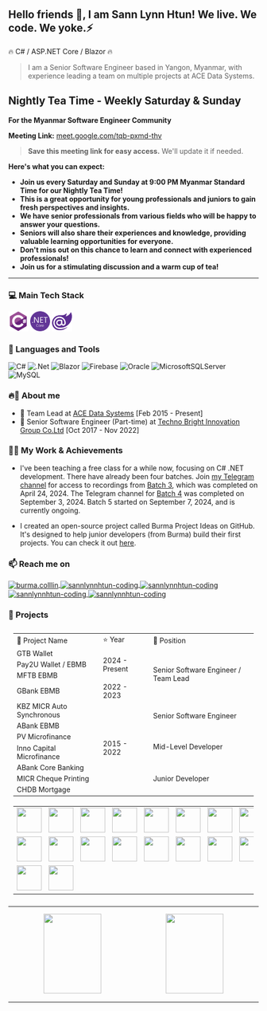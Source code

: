 ## Hello friends 🤟, I am Sann Lynn Htun! We live. We code. We yoke.⚡
🔥 C# / ASP.NET Core / Blazor 🔥

> I am a Senior Software Engineer based in Yangon, Myanmar, with experience leading a team on multiple projects at ACE Data Systems.

## Nightly Tea Time - Weekly Saturday & Sunday

**For the Myanmar Software Engineer Community**

**Meeting Link:** <a href="meet.google.com/tqb-pxmd-thv">meet.google.com/tqb-pxmd-thv</a>
> **Save this meeting link for easy access.** We'll update it if needed.

**Here's what you can expect:**

* **Join us every Saturday and Sunday at 9:00 PM Myanmar Standard Time for our Nightly Tea Time!**
* **This is a great opportunity for young professionals and juniors to gain fresh perspectives and insights.**
* **We have senior professionals from various fields who will be happy to answer your questions.**
* **Seniors will also share their experiences and knowledge, providing valuable learning opportunities for everyone.**
* **Don't miss out on this chance to learn and connect with experienced professionals!** 
* **Join us for a stimulating discussion and a warm cup of tea!**

---

### 💻 Main Tech Stack

<img src="https://github.com/devicons/devicon/blob/master/icons/csharp/csharp-original.svg" alt="csharp logo" width="40" height="40" /> <img src="https://github.com/devicons/devicon/blob/master/icons/dotnetcore/dotnetcore-original.svg" alt="dotnet logo" width="40" height="40" /> <img src="https://github.com/devicons/devicon/blob/master/icons/blazor/blazor-original.svg" alt="JavaScript logo" width="40" height="40" /> 

### 🔭 Languages and Tools</h2>

![C#](https://img.shields.io/badge/c%23-%23239120.svg?style=for-the-badge&logo=c-sharp&logoColor=white)
![.Net](https://img.shields.io/badge/.NET-5C2D91?style=for-the-badge&logo=.net&logoColor=white)
![Blazor](https://img.shields.io/badge/blazor-5C2D91?style=for-the-badge&logo=blazor&logoColor=white)
![Firebase](https://img.shields.io/badge/firebase-%23039BE5.svg?style=for-the-badge&logo=firebase)
![Oracle](https://img.shields.io/badge/Oracle-F80000?style=for-the-badge&logo=oracle&logoColor=white)
![MicrosoftSQLServer](https://img.shields.io/badge/Microsoft%20SQL%20Sever-CC2927?style=for-the-badge&logo=microsoft%20sql%20server&logoColor=white)
![MySQL](https://img.shields.io/badge/mysql-%2300f.svg?style=for-the-badge&logo=mysql&logoColor=white)

### 🔥🤖 About me

- 💼 Team Lead at [ACE Data Systems](https://acedatasystems.com/) [Feb 2015 - Present]
- 💼 Senior Software Engineer (Part-time) at [Techno Bright Innovation Group Co.Ltd](https://www.facebook.com/TechnoBrightInnovationGroup) [Oct 2017 - Nov 2022]

### 🌱🦖 My Work & Achievements

- I've been teaching a free class for a while now, focusing on C# .NET development. There have already been four batches. Join [my Telegram channel](https://t.me/+SnO5wIMP8QRhYmZl) for access to recordings from [Batch 3](https://t.me/+SnO5wIMP8QRhYmZl), which was completed on April 24, 2024. The Telegram channel for [Batch 4](https://t.me/+fAXU_qJ1aLpmZjc1) was completed on September 3, 2024. Batch 5 started on September 7, 2024, and is currently ongoing.

- I created an open-source project called Burma Project Ideas on GitHub. It's designed to help junior developers (from Burma) build their first projects. You can check it out [here](https://github.com/sannlynnhtun-coding/burma-project-ideas). 

### 📫 Reach me on
<a href="https://fb.com/sannlynnhtun-coding" target="blank">
<img align="center" src="https://cdn-icons-png.flaticon.com/128/2504/2504903.png" alt="burma.colllin" height="40" width="40" />
</a>
<a href="https://linkedin.com/in/sannlynnhtun" target="blank">
<img align="center" src="https://cdn-icons-png.flaticon.com/128/2504/2504923.png" alt="sannlynnhtun-coding" height="40" width="40" />
</a>
<a href="https://soundcloud.com/burmacolllin/tracks" target="blank">
<img align="center" src="https://cdn-icons-png.flaticon.com/512/2504/2504939.png" alt="sannlynnhtun-coding" height="40" width="40" />
</a>
<a href="https://www.youtube.com/@SannLynnHtun" target="blank">
<img align="center" src="https://cdn-icons-png.flaticon.com/512/2504/2504965.png" alt="sannlynnhtun-coding" height="40" width="40" />
</a>
<a href="https://www.youtube.com/@BurmaCollin" target="blank">
<img align="center" src="https://cdn-icons-png.flaticon.com/512/1834/1834342.png" alt="sannlynnhtun-coding" height="40" width="40" />
</a>

### 🦾 Projects


<div style="display: flex; flex-wrap: wrap; justify-content: space-between;">
    <table style="flex: 1; min-width: 300px; margin: 10px;">
        <tr>
            <td>🚀 Project Name</td>
            <td>⭐ Year</td>
            <td>🤖 Position</td>
        </tr>
        <tr>
            <td>GTB Wallet</td>
            <td rowspan="3">2024 - Present</td>
            <td rowspan="4">Senior Software Engineer / Team Lead</td>
        </tr>
        <tr>
            <td>Pay2U Wallet / EBMB</td>
        </tr>
        <tr>
            <td>MFTB EBMB</td>
        </tr>
        <tr>
            <td>GBank EBMB</td>
            <td>2022 - 2023</td>
        </tr>
        <tr>
            <td>KBZ MICR Auto Synchronous</td>
            <td rowspan="7">2015 - 2022</td>
            <td rowspan="2">Senior Software Engineer</td>
        </tr>
        <tr>
            <td>ABank EBMB</td>
        </tr>
        <tr>
            <td>PV Microfinance</td>
            <td rowspan="2">Mid-Level Developer</td>
        </tr>
        <tr>
            <td>Inno Capital Microfinance</td>
        </tr>
        <tr>
            <td>ABank Core Banking</td>
            <td rowspan="3">Junior Developer</td>
        </tr>
        <tr>
            <td>MICR Cheque Printing</td>
        </tr>
        <tr>
            <td>CHDB Mortgage</td>
        </tr>
    </table>
</div>

<div style="display: flex; flex-wrap: wrap; justify-content: space-between;">
<table style="flex: 1; min-width: 300px; margin: 10px;">
        <tr>
            <td><a target="_blank" href="https://blazor-wasm-banking-management-system.vercel.app/"><img src="https://cdn-icons-png.flaticon.com/512/2830/2830284.png" width=50 height=50></a></td>
            <td><a target="_blank" href="https://blazor-wasm-burmese-agriculture.vercel.app/"><img src="https://blazor-wasm-burmese-agriculture.vercel.app/favicon.png" width=50 height=50></a></td>
            <td><a target="_blank" href="https://blazor-wasm-burmese-recipes.vercel.app/"><img src="https://blazor-wasm-burmese-recipes.vercel.app/favicon.png" width=50 height=50></a></td>
            <td><a target="_blank" href="https://blazor-wasm-incompatible-food.vercel.app/"><img src="https://blazor-wasm-incompatible-food.vercel.app/favicon.jpg" width=50 height=50></a></td>
            <td><a target="_blank" href="https://blazor-wasm-art-gallery.vercel.app/"><img src="https://blazor-wasm-art-gallery.vercel.app/favicon.png" width=50 
height=50></a></td>
            <td><a target="_blank" href="https://blazor-wasm-snakes.vercel.app/"><img src="https://blazor-wasm-snakes.vercel.app/favicon.png" width=50 
height=50></a></td>
            <td><a target="_blank" href="https://blazor-wasm-myanmar-months.netlify.app/"><img src="https://cdn-icons-png.flaticon.com/512/9578/9578862.png" width=50 height=50></a></td>
            <td><a target="_blank" href="https://blazor-wasm-birds.netlify.app/"><img src="https://cdn-icons-png.flaticon.com/512/9804/9804282.png" width=50 
height=50></a></td>
        </tr>
        <tr>
            <td><a target="_blank" href="https://blazor-wasm-bagan-map.netlify.app/"><img src="https://cdn-icons-png.flaticon.com/512/2322/2322197.png" width=50 
height=50></a></td>
            <td><a target="_blank" href="https://blazor-wasm-movie-ticket-online.netlify.app/"><img src="https://cdn-icons-png.flaticon.com/512/3270/3270184.png" width=50 height=50></a></td>
            <td><a target="_blank" href="https://blazor-wasm-mini-pos-v2.netlify.app/"><img src="https://blazor-wasm-mini-pos-v2.netlify.app/logo.png" width=50 
height=50></a></td>
            <td><a target="_blank" href="https://blazor-wasm-tvflix.netlify.app/"><img src="https://blazor-wasm-tvflix.netlify.app/favicon.svg" width=50 
height=50></a></td>
            <td><a target="_blank" href="https://blazor-wasm-git-finder.netlify.app/"><img src="https://blazor-wasm-git-finder.netlify.app/favicon.svg" width=50 
height=50></a></td>
            <td><a target="_blank" href="https://blazor-wasm-weather-v2.netlify.app/"><img src="https://blazor-wasm-weather-v2.netlify.app/favicon.svg" width=50 
height=50></a></td>
            <td><a target="_blank" href="https://melodic-journeys-of-collin.netlify.app/"><img src="https://melodic-journeys-of-collin.netlify.app/assets/img/logo.svg" width=50 height=50></a></td>
            <td><a target="_blank" href="https://blazor-wasm-food-delivery.vercel.app/"><img src="https://blazor-wasm-food-delivery.vercel.app/assets/img/favicon.png" width=50 height=50></a></td>
        </tr>
        <tr>
            <td><a target="_blank" href="https://blazor-wasm-pick-a-pile.netlify.app/"><img src="https://cdn-icons-png.flaticon.com/512/1408/1408429.png" width=50 
height=50></a></td>
            <td><a target="_blank" href="https://blazor-wasm-work-with-github-api.netlify.app/"><img src="https://cdn-icons-png.flaticon.com/512/10092/10092599.png"
width=50 height=50></a></td>
        </tr>
    </table>
</div>

---

<p align="center">
  <img height="160px" width="48%" src ="https://github-readme-stats.vercel.app/api?username=sannlynnhtun-coding&theme=react&show_icons=true&hide_border=true&count_private=true">
  <img height="160px" width="48%" src ="https://github-readme-streak-stats.herokuapp.com/?user=sannlynnhtun-coding&theme=react&hide_border=true">
</p>

---



















